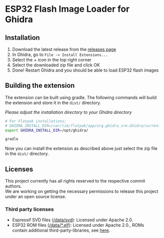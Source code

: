 # ESP32 Flash Image Loader for Ghidra

## Installation

1. Download the latest release from the [releases page](https://github.com/saibotk/ghidra-esp32-flash-loader/releases)
2. In Ghidra, go to `File -> Install Extensions...`
3. Select the + icon in the top right corner
4. Select the downloaded zip file and click OK
5. Done! Restart Ghidra and you should be able to load ESP32 flash images

## Building the extension

The extension can be built using gradle.
The following commands will build the extension and store it in the `dist/` directory.

*Please adjust the installation directory to your Ghidra directory*

```bash
# For Flatpak installations:
# GHIDRA_INSTALL_DIR=/var/lib/flatpak/app/org.ghidra_sre.Ghidra/current/active/files/lib/ghidra
export GHIDRA_INSTALL_DIR=/opt/ghidra/

gradle
```

Now you can install the extension as described above just select the zip file in the `dist/` directory.

## Licenses

This project currently has all rights reserved to the respective commit authors.  
We are working on getting the necessary permissions to release this project under an open source license.

### Third party licenses

- Espressif SVD files ([/data/svd](./data/svd)): Licensed under Apache 2.0.
- ESP32 ROM files ([/data/*.elf](./data)): Licensed under Apache 2.0., ROMs contain additional third-party-libraries,
  see
  [here](https://docs.espressif.com/projects/esp-idf/en/latest/esp32/COPYRIGHT.html#rom-source-code-copyrights).